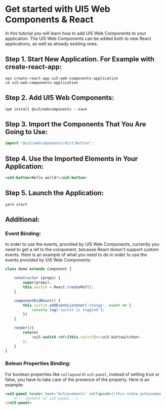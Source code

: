 # Get started with UI5 Web Components & React

In this tutorial you will learn how to add UI5 Web Components to your application. The UI5 Web Components can be added both to new React applications, as well as already existing ones.

## Step 1. Start New Application. For Example with create-react-app:
```
npx create-react-app ui5-web-components-application
cd ui5-web-components-application
```

## Step 2. Add UI5 Web Components:
```
npm install @ui5/webcomponents --save
```

## Step 3. Import the Components That You Are Going to Use:
```js
import "@ui5/webcomponents/dist/Button";
```

## Step 4. Use the Imported Elements in Your Application:
```html
<ui5-button>Hello world!</ui5-button>
```

## Step 5. Launch the Application:
```
yarn start
```


## Additional:

### Event Binding:

In order to use the events, provided by UI5 Web Components, currently you need to get a ref to the component, because React doesn't support custom events. Here is an example of what you need to do in order to use the events provided by UI5 Web Components:

```js
class Home extends Component {

    constructor (props) {
        super(props);
        this.switch = React.createRef();
    }

    componentDidMount() {
        this.switch.addEventListener('change', event => {
            console.log('switch is toggled');
        })
    }

    render(){
        return(
            <ui5-switch ref={this.switch}></ui5-buttswitchon>
        );
    }
}
```

### Bolean Properties Binding:

For boolean properties like ```collapsed```  in ```ui5-panel```, instead of setting true or false, you have to take care of the presence of the property. Here is an example:

```html
<ui5-panel header-text="Achievements" collapsed={!this.state.achievements.length || undefined}>
    <!-- Content of ui5-panel -->
</ui5-panel>
```